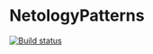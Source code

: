 # NetologyPatterns
[![Build status](https://ci.appveyor.com/api/projects/status/4m204vpl42ymrufy/branch/main?svg=true)](https://ci.appveyor.com/project/VasiliyMalyukov/patternsdelevirycard/branch/main)

